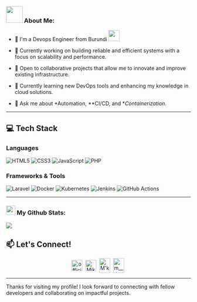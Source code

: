
### <img src="https://github.com/TheDudeThatCode/TheDudeThatCode/blob/master/Assets/Developer.gif" width="45" /> About Me:
- 🏦 I'm a Devops Engineer from Burundi 
      <img src="https://media.giphy.com/media/WUlplcMpOCEmTGBtBW/giphy.gif" width="30">

- 💼 Currently working on building reliable and efficient systems with a focus on scalability and performance.
- 🔭 Open to collaborative projects that allow me to innovate and improve existing infrastructure.
- 🌱 Currently learning new DevOps tools and enhancing my knowledge in cloud solutions.
- 💬 Ask me about *Automation, **CI/CD, and **Containerization*.


---

## 💻 Tech Stack

### Languages
![HTML5](https://img.shields.io/badge/-HTML5-E34F26?logo=html5&logoColor=white&style=flat)
![CSS3](https://img.shields.io/badge/-CSS3-1572B6?logo=css3&logoColor=white&style=flat)
![JavaScript](https://img.shields.io/badge/-JavaScript-F7DF1E?logo=javascript&logoColor=black&style=flat)
![PHP](https://img.shields.io/badge/-PHP-777BB4?logo=php&logoColor=white&style=flat)

### Frameworks & Tools
![Laravel](https://img.shields.io/badge/-Laravel-FF2D20?logo=laravel&logoColor=white&style=flat)
![Docker](https://img.shields.io/badge/-Docker-2496ED?logo=docker&logoColor=white&style=flat)
![Kubernetes](https://img.shields.io/badge/-Kubernetes-326CE5?logo=kubernetes&logoColor=white&style=flat)
![Jenkins](https://img.shields.io/badge/-Jenkins-D24939?logo=jenkins&logoColor=white&style=flat)
![GitHub Actions](https://img.shields.io/badge/-GitHub%20Actions-2088FF?logo=github-actions&logoColor=white&style=flat)



---
### <img src='https://media1.giphy.com/media/du3J3cXyzhj75IOgvA/giphy.gif?cid=ecf05e47x2g034i9pzwtzzsd3xgg2w9nr94t4tflbbgo3008&rid=giphy.gif' width='25' /> My Github Stats:

![](https://github-readme-stats.vercel.app/api/top-langs/?username=mikekwizera&theme=dark&hide_border=false&include_all_commits=true&count_private=false&layout=compact)


## 📫 Let's Connect!

<p align="center">
<a href="https://twitter.com/apoorv__tyagi" target="blank"><img align="center" src="https://cdn.jsdelivr.net/npm/simple-icons@3.0.1/icons/twitter.svg" alt="official____mk" height="30" width="30" /></a>&nbsp;
<a href="https://linkedin.com/in/apoorvtyagi" target="blank"><img align="center" src="https://cdn.jsdelivr.net/npm/simple-icons@3.0.1/icons/linkedin.svg" alt="Mike Kwizera" height="30" width="30" /></a>&nbsp;
<a href="http://discord.com/users/apoorv#4040" target="blank"><img align="center" src="https://cdn.jsdelivr.net/npm/simple-icons@3.0.1/icons/facebook.svg" alt="M'ke Mk" height="40" width="30" /></a>&nbsp;
<a href="http://discord.com/users/apoorv#4040" target="blank"><img align="center" src="https://cdn.jsdelivr.net/npm/simple-icons@3.0.1/icons/instagram.svg" alt="m__.k.e" height="40" width="30" /></a>&nbsp;
</p>


---


Thanks for visiting my profile! I look forward to connecting with fellow developers and collaborating on impactful projects.
